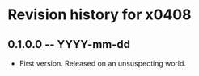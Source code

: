 # Revision history for x0408

## 0.1.0.0 -- YYYY-mm-dd

* First version. Released on an unsuspecting world.
